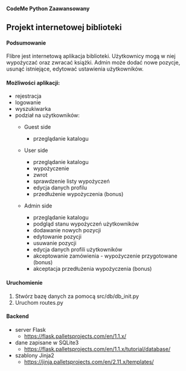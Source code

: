 ﻿#### CodeMe Python Zaawansowany
## Projekt internetowej biblioteki

#### Podsumowanie
Flibre jest internetową aplikacja biblioteki. Użytkownicy mogą w niej wypożyczać oraz zwracać książki. Admin może dodać nowe pozycje, usunąć istniejące, edytować ustawienia użytkowników.

#### Możliwości aplikacji:
- rejestracja
- logowanie
- wyszukiwarka
- podział na użytkowników:
  - Guest side
    - przeglądanie katalogu

  - User side
    - przeglądanie katalogu
    - wypożyczenie
    - zwrot
    - sprawdzenie listy wypożyczeń
    - edycja danych profilu
    - przedłużenie wypożyczenia (bonus)

  - Admin side
    - przeglądanie katalogu
    - podgląd stanu wypożyczeń użytkowników
    - dodawanie nowych pozycji
    - edytowanie pozycji
    - usuwanie pozycji
    - edycja danych profili użytkowników
    - akceptowanie zamówienia - wypożyczenie przygotowane (bonus)
    - akceptacja przedłużenia wypożyczenia (bonus)

#### Uruchomienie
1. Stwórz bazę danych za pomocą src/db/db_init.py
2. Uruchom routes.py

#### Backend
- server Flask
  - https://flask.palletsprojects.com/en/1.1.x/
- dane zapisane w SQLite3
  - https://flask.palletsprojects.com/en/1.1.x/tutorial/database/
- szablony Jinja2
  - https://jinja.palletsprojects.com/en/2.11.x/templates/
